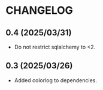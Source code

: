 # CHANGELOG

## 0.4 (2025/03/31)

* Do not restrict sqlalchemy to <2.

## 0.3 (2025/03/26)

* Added colorlog to dependencies.